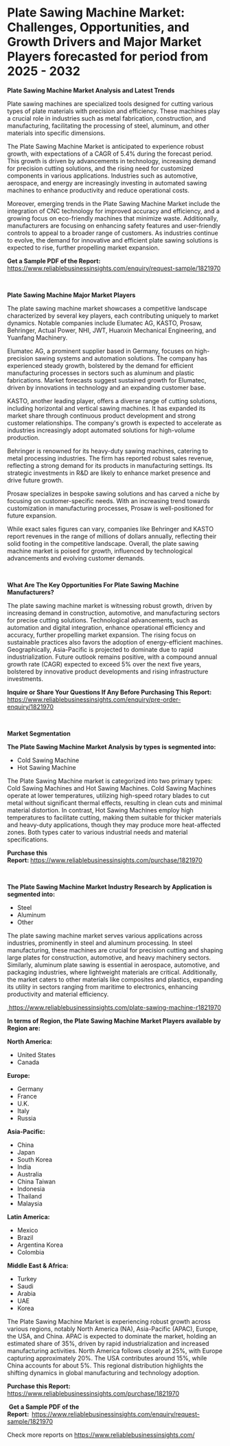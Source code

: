 <p><h1>Plate Sawing Machine Market: Challenges, Opportunities, and Growth Drivers and Major Market Players forecasted for period from 2025 - 2032</h1></p><p><strong>Plate Sawing Machine Market Analysis and Latest Trends</strong></p>
<p><p>Plate sawing machines are specialized tools designed for cutting various types of plate materials with precision and efficiency. These machines play a crucial role in industries such as metal fabrication, construction, and manufacturing, facilitating the processing of steel, aluminum, and other materials into specific dimensions.</p><p>The Plate Sawing Machine Market is anticipated to experience robust growth, with expectations of a CAGR of 5.4% during the forecast period. This growth is driven by advancements in technology, increasing demand for precision cutting solutions, and the rising need for customized components in various applications. Industries such as automotive, aerospace, and energy are increasingly investing in automated sawing machines to enhance productivity and reduce operational costs.</p><p>Moreover, emerging trends in the Plate Sawing Machine Market include the integration of CNC technology for improved accuracy and efficiency, and a growing focus on eco-friendly machines that minimize waste. Additionally, manufacturers are focusing on enhancing safety features and user-friendly controls to appeal to a broader range of customers. As industries continue to evolve, the demand for innovative and efficient plate sawing solutions is expected to rise, further propelling market expansion.</p></p>
<p><strong>Get a Sample PDF of the Report:&nbsp;</strong> <a href="https://www.reliablebusinessinsights.com/enquiry/request-sample/1821970?utm_campaign=2644&utm_medium=2&utm_source=Github&utm_content=ia&utm_term=27022025&utm_id=plate-sawing-machine">https://www.reliablebusinessinsights.com/enquiry/request-sample/1821970</a></p>
<p>&nbsp;</p>
<p><strong>Plate Sawing Machine Major Market Players</strong></p>
<p><p>The plate sawing machine market showcases a competitive landscape characterized by several key players, each contributing uniquely to market dynamics. Notable companies include Elumatec AG, KASTO, Prosaw, Behringer, Actual Power, NHI, JWT, Huanxin Mechanical Engineering, and Yuanfang Machinery.</p><p>Elumatec AG, a prominent supplier based in Germany, focuses on high-precision sawing systems and automation solutions. The company has experienced steady growth, bolstered by the demand for efficient manufacturing processes in sectors such as aluminum and plastic fabrications. Market forecasts suggest sustained growth for Elumatec, driven by innovations in technology and an expanding customer base.</p><p>KASTO, another leading player, offers a diverse range of cutting solutions, including horizontal and vertical sawing machines. It has expanded its market share through continuous product development and strong customer relationships. The company's growth is expected to accelerate as industries increasingly adopt automated solutions for high-volume production.</p><p>Behringer is renowned for its heavy-duty sawing machines, catering to metal processing industries. The firm has reported robust sales revenue, reflecting a strong demand for its products in manufacturing settings. Its strategic investments in R&D are likely to enhance market presence and drive future growth.</p><p>Prosaw specializes in bespoke sawing solutions and has carved a niche by focusing on customer-specific needs. With an increasing trend towards customization in manufacturing processes, Prosaw is well-positioned for future expansion.</p><p>While exact sales figures can vary, companies like Behringer and KASTO report revenues in the range of millions of dollars annually, reflecting their solid footing in the competitive landscape. Overall, the plate sawing machine market is poised for growth, influenced by technological advancements and evolving customer demands.</p></p>
<p>&nbsp;</p>
<p><strong>What Are The Key Opportunities For Plate Sawing Machine Manufacturers?</strong></p>
<p><p>The plate sawing machine market is witnessing robust growth, driven by increasing demand in construction, automotive, and manufacturing sectors for precise cutting solutions. Technological advancements, such as automation and digital integration, enhance operational efficiency and accuracy, further propelling market expansion. The rising focus on sustainable practices also favors the adoption of energy-efficient machines. Geographically, Asia-Pacific is projected to dominate due to rapid industrialization. Future outlook remains positive, with a compound annual growth rate (CAGR) expected to exceed 5% over the next five years, bolstered by innovative product developments and rising infrastructure investments.</p></p>
<p><strong>Inquire or Share Your Questions If Any Before Purchasing This Report:</strong> <a href="https://www.reliablebusinessinsights.com/enquiry/pre-order-enquiry/1821970?utm_campaign=2644&utm_medium=2&utm_source=Github&utm_content=ia&utm_term=27022025&utm_id=plate-sawing-machine">https://www.reliablebusinessinsights.com/enquiry/pre-order-enquiry/1821970</a></p>
<p>&nbsp;</p>
<p><strong>Market Segmentation</strong></p>
<p><strong>The Plate Sawing Machine Market Analysis by types is segmented into:</strong></p>
<p><ul><li>Cold Sawing Machine</li><li>Hot Sawing Machine</li></ul></p>
<p><p>The Plate Sawing Machine market is categorized into two primary types: Cold Sawing Machines and Hot Sawing Machines. Cold Sawing Machines operate at lower temperatures, utilizing high-speed rotary blades to cut metal without significant thermal effects, resulting in clean cuts and minimal material distortion. In contrast, Hot Sawing Machines employ high temperatures to facilitate cutting, making them suitable for thicker materials and heavy-duty applications, though they may produce more heat-affected zones. Both types cater to various industrial needs and material specifications.</p></p>
<p><strong>Purchase this Report:&nbsp;</strong><a href="https://www.reliablebusinessinsights.com/purchase/1821970?utm_campaign=2644&utm_medium=2&utm_source=Github&utm_content=ia&utm_term=27022025&utm_id=plate-sawing-machine">https://www.reliablebusinessinsights.com/purchase/1821970</a></p>
<p>&nbsp;</p>
<p><strong>The Plate Sawing Machine Market Industry Research by Application is segmented into:</strong></p>
<p><ul><li>Steel</li><li>Aluminum</li><li>Other</li></ul></p>
<p><p>The plate sawing machine market serves various applications across industries, prominently in steel and aluminum processing. In steel manufacturing, these machines are crucial for precision cutting and shaping large plates for construction, automotive, and heavy machinery sectors. Similarly, aluminum plate sawing is essential in aerospace, automotive, and packaging industries, where lightweight materials are critical. Additionally, the market caters to other materials like composites and plastics, expanding its utility in sectors ranging from maritime to electronics, enhancing productivity and material efficiency.</p></p>
<p><a href="https://www.reliablebusinessinsights.com/plate-sawing-machine-r1821970?utm_campaign=2644&utm_medium=2&utm_source=Github&utm_content=ia&utm_term=27022025&utm_id=plate-sawing-machine">&nbsp;https://www.reliablebusinessinsights.com/plate-sawing-machine-r1821970</a></p>
<p><strong>In terms of Region, the Plate Sawing Machine Market Players available by Region are:</strong></p>
<p>
    <p> <strong> North America: </strong>
        <ul>
            <li>United States</li>
            <li>Canada</li>
        </ul>
        </p> 
    <p> <strong> Europe: </strong>
        <ul>
            <li>Germany</li>
            <li>France</li>
            <li>U.K.</li>
            <li>Italy</li>
            <li>Russia</li>
        </ul>
        </p> 
    <p> <strong> Asia-Pacific: </strong>
        <ul>
            <li>China</li>
            <li>Japan</li>
            <li>South Korea</li>
            <li>India</li>
            <li>Australia</li>
            <li>China Taiwan</li>
            <li>Indonesia</li>
            <li>Thailand</li>
            <li>Malaysia</li>
        </ul>
        </p> 
    <p> <strong> Latin America: </strong>
        <ul>
            <li>Mexico</li>
            <li>Brazil</li>
            <li>Argentina Korea</li>
            <li>Colombia</li>
        </ul>
        </p> 
    <p> <strong> Middle East & Africa: </strong>
        <ul>
            <li>Turkey</li>
            <li>Saudi</li>
            <li>Arabia</li>
            <li>UAE</li>
            <li>Korea</li>
        </ul>
    </p>
    </p>
<p><p>The Plate Sawing Machine Market is experiencing robust growth across various regions, notably North America (NA), Asia-Pacific (APAC), Europe, the USA, and China. APAC is expected to dominate the market, holding an estimated share of 35%, driven by rapid industrialization and increased manufacturing activities. North America follows closely at 25%, with Europe capturing approximately 20%. The USA contributes around 15%, while China accounts for about 5%. This regional distribution highlights the shifting dynamics in global manufacturing and technology adoption.</p></p>
<p><strong>Purchase this Report: </strong><a href="https://www.reliablebusinessinsights.com/purchase/1821970?utm_campaign=2644&utm_medium=2&utm_source=Github&utm_content=ia&utm_term=27022025&utm_id=plate-sawing-machine">https://www.reliablebusinessinsights.com/purchase/1821970</a></p>
<p>&nbsp;<strong>Get a Sample PDF of the Report:&nbsp;&nbsp;</strong><a href="https://www.reliablebusinessinsights.com/enquiry/request-sample/1821970?utm_campaign=2644&utm_medium=2&utm_source=Github&utm_content=ia&utm_term=27022025&utm_id=plate-sawing-machine">https://www.reliablebusinessinsights.com/enquiry/request-sample/1821970</a></p>
<p><strong></strong></p>
<p>Check more reports on <a href="https://www.reliablebusinessinsights.com/?utm_campaign=2644&utm_medium=2&utm_source=Github&utm_content=ia&utm_term=27022025&utm_id=plate-sawing-machine">https://www.reliablebusinessinsights.com/</a></p>